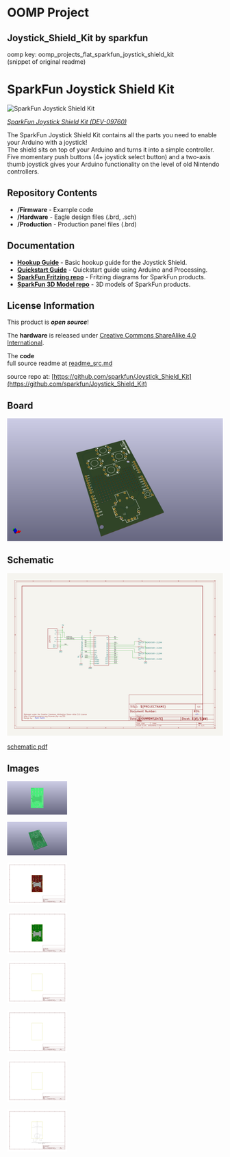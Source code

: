 # OOMP Project  
## Joystick_Shield_Kit  by sparkfun  
  
oomp key: oomp_projects_flat_sparkfun_joystick_shield_kit  
(snippet of original readme)  
  
SparkFun Joystick Shield Kit  
========================================  
  
![SparkFun Joystick Shield Kit](https://cdn.sparkfun.com//assets/parts/3/7/3/1/09895-01.jpg)  
  
[*SparkFun Joystick Shield Kit (DEV-09760)*](https://www.sparkfun.com/products/9760)  
  
The SparkFun Joystick Shield Kit contains all the parts you need to enable your Arduino with a joystick!   
The shield sits on top of your Arduino and turns it into a simple controller.   
Five momentary push buttons (4+ joystick select button) and a two-axis thumb joystick gives your Arduino functionality on the level of old Nintendo controllers.   
  
Repository Contents  
-------------------  
  
* **/Firmware** - Example code   
* **/Hardware** - Eagle design files (.brd, .sch)  
* **/Production** - Production panel files (.brd)  
  
Documentation  
--------------  
* **[Hookup Guide](https://www.sparkfun.com/tutorials/161)** - Basic hookup guide for the Joystick Shield.  
* **[Quickstart Guide](http://www.sparkfun.com/commerce/tutorial_info.php?tutorials_id=171)** - Quickstart guide using Arduino and Processing.  
* **[SparkFun Fritzing repo](https://github.com/sparkfun/Fritzing_Parts)** - Fritzing diagrams for SparkFun products.  
* **[SparkFun 3D Model repo](https://github.com/sparkfun/3D_Models)** - 3D models of SparkFun products.   
  
License Information  
-------------------  
This product is _**open source**_!   
  
The **hardware** is released under [Creative Commons ShareAlike 4.0 International](https://creativecommons.org/licenses/by-sa/4.0/).  
  
The **code**   
  full source readme at [readme_src.md](readme_src.md)  
  
source repo at: [https://github.com/sparkfun/Joystick_Shield_Kit](https://github.com/sparkfun/Joystick_Shield_Kit)  
## Board  
  
[![working_3d.png](working_3d_600.png)](working_3d.png)  
## Schematic  
  
[![working_schematic.png](working_schematic_600.png)](working_schematic.png)  
  
[schematic pdf](working_schematic.pdf)  
## Images  
  
[![working_3D_bottom.png](working_3D_bottom_140.png)](working_3D_bottom.png)  
  
[![working_3D_top.png](working_3D_top_140.png)](working_3D_top.png)  
  
[![working_assembly_page_01.png](working_assembly_page_01_140.png)](working_assembly_page_01.png)  
  
[![working_assembly_page_02.png](working_assembly_page_02_140.png)](working_assembly_page_02.png)  
  
[![working_assembly_page_03.png](working_assembly_page_03_140.png)](working_assembly_page_03.png)  
  
[![working_assembly_page_04.png](working_assembly_page_04_140.png)](working_assembly_page_04.png)  
  
[![working_assembly_page_05.png](working_assembly_page_05_140.png)](working_assembly_page_05.png)  
  
[![working_assembly_page_06.png](working_assembly_page_06_140.png)](working_assembly_page_06.png)  
